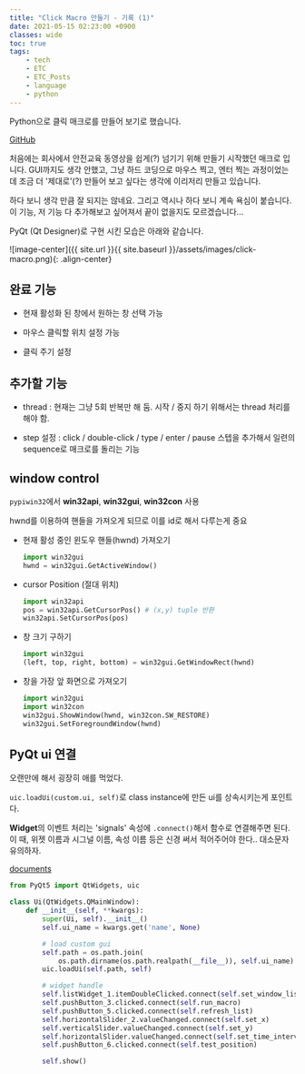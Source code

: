 ```yaml
---
title: "Click Macro 만들기 - 기록 (1)"
date: 2021-05-15 02:23:00 +0900
classes: wide
toc: true
tags:
    - tech
    - ETC
    - ETC_Posts
    - language
    - python
---
```


Python으로 클릭 매크로를 만들어 보기로 했습니다.

[GitHub](https://github.com/lazyduo/win-click-macro)

처음에는 회사에서 안전교육 동영상을 쉽게(?) 넘기기 위해 만들기 시작했던 매크로 입니다. GUI까지도 생각 안했고, 그냥 하드 코딩으로 마우스 찍고, 엔터 찍는 과정이었는데 조금 더 '제대로'(?) 만들어 보고 싶다는 생각에 이리저리 만들고 있습니다.

하다 보니 생각 만큼 잘 되지는 않네요. 그리고 역시나 하다 보니 계속 욕심이 붙습니다. 이 기능, 저 기능 다 추가해보고 싶어져서 끝이 없을지도 모르겠습니다...

PyQt (Qt Designer)로 구현 시킨 모습은 아래와 같습니다.

![image-center]({{ site.url }}{{ site.baseurl }}/assets/images/click-macro.png){: .align-center}

## 완료 기능

- 현재 활성화 된 창에서 원하는 창 선택 가능

- 마우스 클릭할 위치 설정 가능

- 클릭 주기 설정

## 추가할 기능

- thread : 현재는 그냥 5회 반복만 해 둠. 시작 / 중지 하기 위해서는 thread 처리를 해야 함.

- step 설정 : click / double-click / type / enter / pause 스텝을 추가해서 일련의 sequence로 매크로를 돌리는 기능

## window control

`pypiwin32`에서 **win32api**, **win32gui**, **win32con** 사용

hwnd를 이용하여 핸들을 가져오게 되므로 이를 id로 해서 다루는게 중요

- 현재 활성 중인 윈도우 핸들(hwnd) 가져오기

    ```python
    import win32gui
    hwnd = win32gui.GetActiveWindow()
    ```

- cursor Position (절대 위치)

    ```python
    import win32api
    pos = win32api.GetCursorPos() # (x,y) tuple 반환
    win32api.SetCursorPos(pos)
    ```
- 창 크기 구하기

    ```python
    import win32gui
    (left, top, right, bottom) = win32gui.GetWindowRect(hwnd)
    ```
- 창을 가장 앞 화면으로 가져오기

    ```python
    import win32gui
    import win32con
    win32gui.ShowWindow(hwnd, win32con.SW_RESTORE)
    win32gui.SetForegroundWindow(hwnd)
    ```


## PyQt ui 연결

오랜만에 해서 굉장히 애를 먹었다.

`uic.loadUi(custom.ui, self)`로 class instance에 만든 ui를 상속시키는게 포인트다.

**Widget**의 이벤트 처리는 'signals' 속성에 `.connect()`해서 함수로 연결해주면 된다. 이 때, 위젯 이름과 시그널 이름, 속성 이름 등은 신경 써서 적어주어야 한다.. 대소문자 유의하자.

[documents](https://doc.qt.io/qt-5/qlistwidgetitem.html)

```python
from PyQt5 import QtWidgets, uic

class Ui(QtWidgets.QMainWindow):
    def __init__(self, **kwargs):
        super(Ui, self).__init__()
        self.ui_name = kwargs.get('name', None)

        # load custom gui
        self.path = os.path.join(
            os.path.dirname(os.path.realpath(__file__)), self.ui_name)
        uic.loadUi(self.path, self)

        # widget handle
        self.listWidget_1.itemDoubleClicked.connect(self.set_window_list)
        self.pushButton_3.clicked.connect(self.run_macro)
        self.pushButton_5.clicked.connect(self.refresh_list)
        self.horizontalSlider_2.valueChanged.connect(self.set_x)
        self.verticalSlider.valueChanged.connect(self.set_y)
        self.horizontalSlider.valueChanged.connect(self.set_time_interval)
        self.pushButton_6.clicked.connect(self.test_position)

        self.show()
```